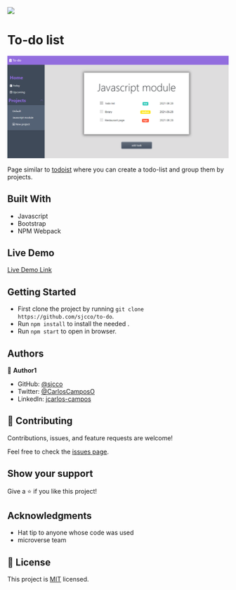 ![](https://img.shields.io/badge/Microverse-blueviolet)

# To-do list

![screenshot](./screenshot.png)

Page similar to [todoist](https://en.todoist.com/) where you can create a todo-list and group them by projects.

## Built With

- Javascript
- Bootstrap
- NPM Webpack

## Live Demo

[Live Demo Link](https://sjcco.github.io/restaurant-page/)


## Getting Started

- First clone the project by running `git clone https://github.com/sjcco/to-do`.
- Run `npm install` to install the needed .
- Run `npm start` to open in browser.

## Authors

👤 **Author1**

- GitHub: [@sjcco](https://github.com/githubhandle)
- Twitter: [@CarlosCamposO](https://twitter.com/twitterhandle)
- LinkedIn: [jcarlos-campos](https://linkedin.com/jcarlos-campos)


## 🤝 Contributing

Contributions, issues, and feature requests are welcome!

Feel free to check the [issues page](http://github.com/sjcco/restaurant-page/issues/).

## Show your support

Give a ⭐️ if you like this project!

## Acknowledgments

- Hat tip to anyone whose code was used
- microverse team

## 📝 License

This project is [MIT](lic.url) licensed.
